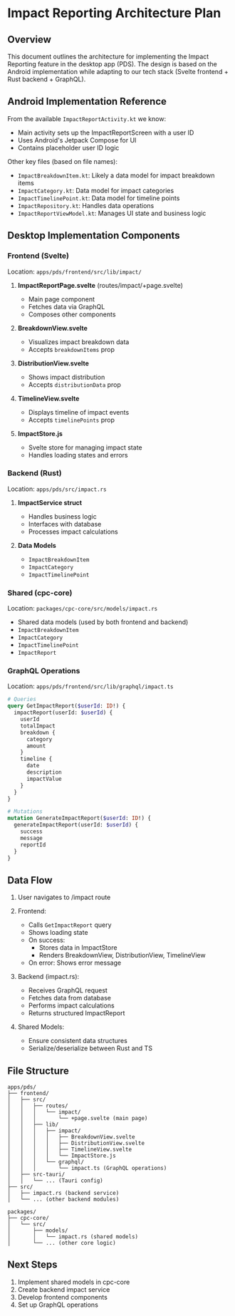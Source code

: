 # Impact Reporting Architecture Plan

## Overview
This document outlines the architecture for implementing the Impact Reporting feature in the desktop app (PDS). The design is based on the Android implementation while adapting to our tech stack (Svelte frontend + Rust backend + GraphQL).

## Android Implementation Reference
From the available `ImpactReportActivity.kt` we know:
- Main activity sets up the ImpactReportScreen with a user ID
- Uses Android's Jetpack Compose for UI
- Contains placeholder user ID logic

Other key files (based on file names):
- `ImpactBreakdownItem.kt`: Likely a data model for impact breakdown items
- `ImpactCategory.kt`: Data model for impact categories
- `ImpactTimelinePoint.kt`: Data model for timeline points
- `ImpactRepository.kt`: Handles data operations
- `ImpactReportViewModel.kt`: Manages UI state and business logic

## Desktop Implementation Components

### Frontend (Svelte)
Location: `apps/pds/frontend/src/lib/impact/`
1. **ImpactReportPage.svelte** (routes/impact/+page.svelte)
   - Main page component
   - Fetches data via GraphQL
   - Composes other components

2. **BreakdownView.svelte**
   - Visualizes impact breakdown data
   - Accepts `breakdownItems` prop

3. **DistributionView.svelte**
   - Shows impact distribution
   - Accepts `distributionData` prop

4. **TimelineView.svelte**
   - Displays timeline of impact events
   - Accepts `timelinePoints` prop

5. **ImpactStore.js**
   - Svelte store for managing impact state
   - Handles loading states and errors

### Backend (Rust)
Location: `apps/pds/src/impact.rs`
1. **ImpactService struct**
   - Handles business logic
   - Interfaces with database
   - Processes impact calculations

2. **Data Models**
   - `ImpactBreakdownItem`
   - `ImpactCategory`
   - `ImpactTimelinePoint`

### Shared (cpc-core)
Location: `packages/cpc-core/src/models/impact.rs`
- Shared data models (used by both frontend and backend)
- `ImpactBreakdownItem`
- `ImpactCategory`
- `ImpactTimelinePoint`
- `ImpactReport`

### GraphQL Operations
Location: `apps/pds/frontend/src/lib/graphql/impact.ts`
```graphql
# Queries
query GetImpactReport($userId: ID!) {
  impactReport(userId: $userId) {
    userId
    totalImpact
    breakdown {
      category
      amount
    }
    timeline {
      date
      description
      impactValue
    }
  }
}

# Mutations
mutation GenerateImpactReport($userId: ID!) {
  generateImpactReport(userId: $userId) {
    success
    message
    reportId
  }
}
```

## Data Flow
1. User navigates to /impact route
2. Frontend:
   - Calls `GetImpactReport` query
   - Shows loading state
   - On success:
     - Stores data in ImpactStore
     - Renders BreakdownView, DistributionView, TimelineView
   - On error: Shows error message

3. Backend (impact.rs):
   - Receives GraphQL request
   - Fetches data from database
   - Performs impact calculations
   - Returns structured ImpactReport

4. Shared Models:
   - Ensure consistent data structures
   - Serialize/deserialize between Rust and TS

## File Structure
```
apps/pds/
├── frontend/
│   ├── src/
│   │   ├── routes/
│   │   │   └── impact/
│   │   │       └── +page.svelte (main page)
│   │   ├── lib/
│   │   │   ├── impact/
│   │   │   │   ├── BreakdownView.svelte
│   │   │   │   ├── DistributionView.svelte
│   │   │   │   ├── TimelineView.svelte
│   │   │   │   └── ImpactStore.js
│   │   │   └── graphql/
│   │   │       └── impact.ts (GraphQL operations)
│   ├── src-tauri/
│   │   └── ... (Tauri config)
├── src/
│   ├── impact.rs (backend service)
│   └── ... (other backend modules)

packages/
├── cpc-core/
│   └── src/
│       ├── models/
│       │   └── impact.rs (shared models)
│       └── ... (other core logic)
```

## Next Steps
1. Implement shared models in cpc-core
2. Create backend impact service
3. Develop frontend components
4. Set up GraphQL operations